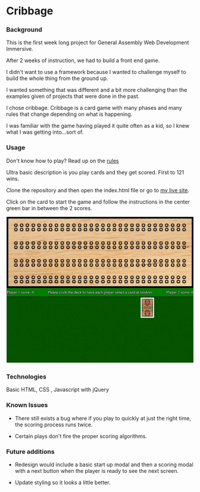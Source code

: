 Cribbage
========

### Background

This is the first week long project for General Assembly Web Development Immersive.

After 2 weeks of instruction, we had to build a front end game.

I didn't want to use a framework because I wanted to challenge myself to build the whole thing from the ground up.

I wanted something that was different and a bit more challenging than the examples given of projects that were done in the past.

I chose cribbage. Cribbage is a card game with many phases and many rules that change depending on what is happening.

I was familiar with the game having played it quite often as a kid, so I knew what I was getting into...sort of.

### Usage

Don't know how to play?  Read up on the [rules](http://www.cribbage.org/rules/)

Ultra basic description is you play cards and they get scored.  First to 121 wins.

Clone the repository and then open the index.html file or go to [my live site](www.traviswalentin.com/cribbage-clone).

Click on the card to start the game and follow the instructions in the center green bar in between the 2 scores.

![start page](/img/startimage.jpg)


### Technologies

Basic HTML, CSS , Javascript with jQuery

### Known Issues

* There still exists a bug where if you play to quickly at just the right time, the scoring process runs twice.

* Certain plays don't fire the proper scoring algorithms.

### Future additions

* Redesign would include a basic start up modal and then a scoring modal with a next button when the player is ready to see the next screen.

* Update styling so it looks a little better.
